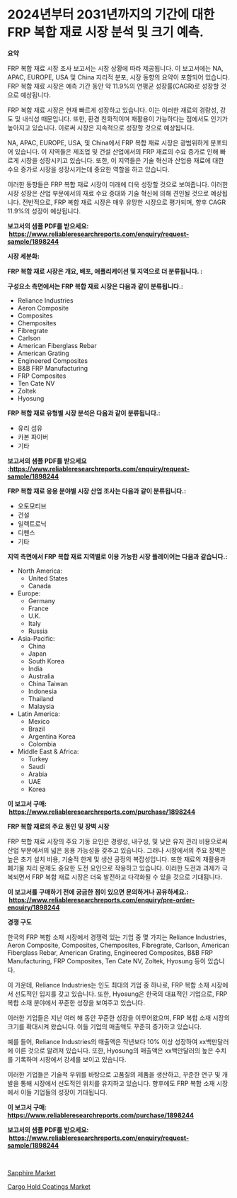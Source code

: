<p><h1>2024년부터 2031년까지의 기간에 대한 FRP 복합 재료 시장 분석 및 크기 예측.</h1></p><p><strong>요약</strong></p>
<p><p>FRP 복합 재료 시장 조사 보고서는 시장 상황에 따라 제공됩니다. 이 보고서에는 NA, APAC, EUROPE, USA 및 China 지리적 분포, 시장 동향의 요약이 포함되어 있습니다. FRP 복합 재료 시장은 예측 기간 동안 약 11.9%의 연평균 성장률(CAGR)로 성장할 것으로 예상됩니다.</p><p>FRP 복합 재료 시장은 현재 빠르게 성장하고 있습니다. 이는 이러한 재료의 경량성, 강도 및 내식성 때문입니다. 또한, 환경 친화적이며 재활용이 가능하다는 점에서도 인기가 높아지고 있습니다. 이로써 시장은 지속적으로 성장할 것으로 예상됩니다.</p><p>NA, APAC, EUROPE, USA, 및 China에서 FRP 복합 재료 시장은 광범위하게 분포되어 있습니다. 이 지역들은 제조업 및 건설 산업에서의 FRP 재료의 수요 증가로 인해 빠르게 시장을 성장시키고 있습니다. 또한, 이 지역들은 기술 혁신과 산업용 재료에 대한 수요 증가로 시장을 성장시키는데 중요한 역할을 하고 있습니다.</p><p>이러한 동향들은 FRP 복합 재료 시장이 미래에 더욱 성장할 것으로 보여줍니다. 이러한 시장 성장은 산업 부문에서의 재료 수요 증대와 기술 혁신에 의해 견인될 것으로 예상됩니다. 전반적으로, FRP 복합 재료 시장은 매우 유망한 시장으로 평가되며, 향후 CAGR 11.9%의 성장이 예상됩니다.</p></p>
<p><strong>보고서의 샘플 PDF를 받으세요: &nbsp;<a href="https://www.reliableresearchreports.com/enquiry/request-sample/1898244">https://www.reliableresearchreports.com/enquiry/request-sample/1898244</a></strong></p>
<p><strong>시장 세분화:</strong></p>
<p><strong> FRP 복합 재료 시장은 개요, 배포, 애플리케이션 및 지역으로 더 분류됩니다. :</strong></p>
<p><strong>구성요소 측면에서는 FRP 복합 재료 시장은 다음과 같이 분류됩니다.:</strong></p>
<p><ul><li>Reliance Industries</li><li>Aeron Composite</li><li>Composites</li><li>Chemposites</li><li>Fibregrate</li><li>Carlson</li><li>American Fiberglass Rebar</li><li>American Grating</li><li>Engineered Composites</li><li>B&B FRP Manufacturing</li><li>FRP Composites</li><li>Ten Cate NV</li><li>Zoltek</li><li>Hyosung</li></ul></p>
<p><strong> FRP 복합 재료 유형별 시장 분석은 다음과 같이 분류됩니다.:</strong></p>
<p><ul><li>유리 섬유</li><li>카본 파이버</li><li>기타</li></ul></p>
<p><strong>보고서의 샘플 PDF를 받으세요 :<a href="https://www.reliableresearchreports.com/enquiry/request-sample/1898244">https://www.reliableresearchreports.com/enquiry/request-sample/1898244</a></strong></p>
<p><strong> FRP 복합 재료 응용 분야별 시장 산업 조사는 다음과 같이 분류됩니다.:</strong></p>
<p><ul><li>오토모티브</li><li>건설</li><li>일렉트로닉</li><li>디펜스</li><li>기타</li></ul></p>
<p><strong>지역 측면에서 FRP 복합 재료 지역별로 이용 가능한 시장 플레이어는 다음과 같습니다.:</strong></p>
<p><ul>
    <li>
        North America:
        <ul>
            <li>United States</li>
            <li>Canada</li>
        </ul>
    </li>
    <li>
        Europe:
        <ul>
            <li>Germany</li>
            <li>France</li>
            <li>U.K.</li>
            <li>Italy</li>
            <li>Russia</li>
        </ul>
    </li>
    <li>
        Asia-Pacific:
        <ul>
            <li>China</li>
            <li>Japan</li>
            <li>South Korea</li>
            <li>India</li>
            <li>Australia</li>
            <li>China Taiwan</li>
            <li>Indonesia</li>
            <li>Thailand</li>
            <li>Malaysia</li>
        </ul>
    </li>
    <li>
        Latin America:
        <ul>
            <li>Mexico</li>
            <li>Brazil</li>
            <li>Argentina Korea</li>
            <li>Colombia</li>
        </ul>
    </li>
    <li>
        Middle East & Africa:
        <ul>
            <li>Turkey</li>
            <li>Saudi</li>
            <li>Arabia</li>
            <li>UAE</li>
            <li>Korea</li>
        </ul>
    </li>
    </ul></p>
<p><strong>이 보고서 구매: &nbsp;<a href="https://www.reliableresearchreports.com/purchase/1898244">https://www.reliableresearchreports.com/purchase/1898244</a></strong></p>
<p><strong>FRP 복합 재료의 주요 동인 및 장벽 시장</strong></p>
<p><p>FRP 복합 재료 시장의 주요 기동 요인은 경량성, 내구성, 및 낮은 유지 관리 비용으로써 산업 부문에서의 넓은 응용 가능성을 갖추고 있습니다. 그러나 시장에서의 주요 장벽은 높은 초기 설치 비용, 기술적 한계 및 생산 공정의 복잡성입니다. 또한 재료의 재활용과 폐기물 처리 문제도 중요한 도전 요인으로 작용하고 있습니다. 이러한 도전과 과제가 극복되면서 FRP 복합 재료 시장은 더욱 발전하고 다각화될 수 있을 것으로 기대됩니다.</p></p>
<p><strong>이 보고서를 구매하기 전에 궁금한 점이 있으면 문의하거나 공유하세요.: &nbsp;<a href="https://www.reliableresearchreports.com/enquiry/pre-order-enquiry/1898244">https://www.reliableresearchreports.com/enquiry/pre-order-enquiry/1898244</a></strong></p>
<p><strong>경쟁 구도</strong></p>
<p><p>한국의 FRP 복합 소재 시장에서 경쟁력 있는 기업 중 몇 가지는 Reliance Industries, Aeron Composite, Composites, Chemposites, Fibregrate, Carlson, American Fiberglass Rebar, American Grating, Engineered Composites, B&B FRP Manufacturing, FRP Composites, Ten Cate NV, Zoltek, Hyosung 등이 있습니다. </p><p>이 가운데, Reliance Industries는 인도 최대의 기업 중 하나로, FRP 복합 소재 시장에서 선도적인 입지를 갖고 있습니다. 또한, Hyosung은 한국의 대표적인 기업으로, FRP 복합 소재 분야에서 꾸준한 성장을 보여주고 있습니다.</p><p>이러한 기업들은 지난 여러 해 동안 꾸준한 성장을 이루어왔으며, FRP 복합 소재 시장의 크기를 확대시켜 왔습니다. 이들 기업의 매출액도 꾸준히 증가하고 있습니다.</p><p>예를 들어, Reliance Industries의 매출액은 작년보다 10% 이상 성장하여 xx백만달러에 이른 것으로 알려져 있습니다. 또한, Hyosung의 매출액은 xx백만달러의 높은 수치를 기록하며 시장에서 강세를 보이고 있습니다.</p><p>이러한 기업들은 기술적 우위를 바탕으로 고품질의 제품을 생산하고, 꾸준한 연구 및 개발을 통해 시장에서 선도적인 위치를 유지하고 있습니다. 향후에도 FRP 복합 소재 시장에서 이들 기업들의 성장이 기대됩니다.</p></p>
<p><strong>이 보고서 구매: &nbsp; <a href="https://www.reliableresearchreports.com/purchase/1898244">https://www.reliableresearchreports.com/purchase/1898244</a></strong></p>
<p><strong>보고서의 샘플 PDF를 받으세요: &nbsp;<a href="https://www.reliableresearchreports.com/enquiry/request-sample/1898244">https://www.reliableresearchreports.com/enquiry/request-sample/1898244</a></strong><strong></strong></p>
<p>&nbsp;</p>
<p><p><a href="https://github.com/Sinjinluong3e0awx2m195k76/Market-Research-Report-List-1/blob/main/sapphire-market.md">Sapphire Market</a></p><p><a href="https://simplistic-meeting-7ee.notion.site/Global-Cargo-Hold-Coatings-Market-by-Types-Applications-and-Major-Players-with-Regional-Growth-Ra-38611d7091fe43d7bd7e713cf04740ed">Cargo Hold Coatings Market</a></p></p>